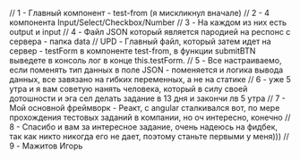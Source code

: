 // 1 - Главный компонент - test-from (я мискликнул вначале)
// 2 - 4 компонента Input/Select/Checkbox/Number 
// 3 - На каждом из них есть output и input
// 4 - Файл JSON который является пародией на респонс с сервера - папка data
// UPD - Главный файл, который затем идет на сервер - testForm  в компоненте test-from, в функции submitBTN выведете в консоль лог в конце this.testForm.
// 5 - Все настраиваемо, если поменять тип данных в поле JSON - поменяется и логика вывода данных, все завязано на гибких переменных, а не на статике
// 6 - уже 5 утра и я вам советую нанять человека, который в силу своей дотошности и эга сел делать задание в 13 дня и закончи лв 5 утра
// 7 - Мой основной фреймворк - Реакт, с angular сталкивался вот, по мере прохождения тестовых заданий в компании, но оч интересно, конечно
// 8 - Спасибо и вам за интересное задание, очень надеюсь на фидбек, так как никто никогда его не дает, поэтому станьте первыми у меня)))
// 9 - Мажитов Игорь
